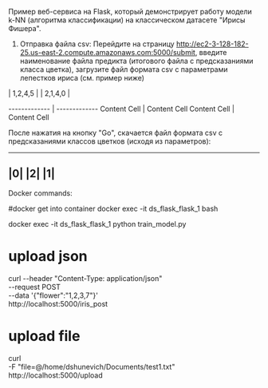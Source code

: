 
Пример веб-сервиса на Flask, который демонстрирует работу модели k-NN (алгоритма классификации) на классическом датасете "Ирисы Фишера". 

1. Отправка файла csv:
Перейдите на страницу http://ec2-3-128-182-25.us-east-2.compute.amazonaws.com:5000/submit, введите наименование файла предикта (итогового файла с предсказаниями класса цветка), загрузите файл формата csv с параметрами лепестков ириса (см. пример ниже) 


| 1,2,4,5 |
| 2,1,4,0 |



------------- | -------------
Content Cell  | Content Cell
Content Cell  | Content Cell

После нажатия на кнопку "Go", скачается файл формата csv с предсказаниями классов цветков (исходя из параметров):

---
|0|
|2|
|1|
---







Docker commands:

#docker get into container
docker exec -it ds_flask_flask_1 bash

docker exec -it ds_flask_flask_1 python train_model.py

# upload json
curl --header "Content-Type: application/json" \
  --request POST \
  --data '{"flower":"1,2,3,7"}' \
  http://localhost:5000/iris_post

# upload file 
curl \
  -F "file=@/home/dshunevich/Documents/test1.txt" \
  http://localhost:5000/upload

  
